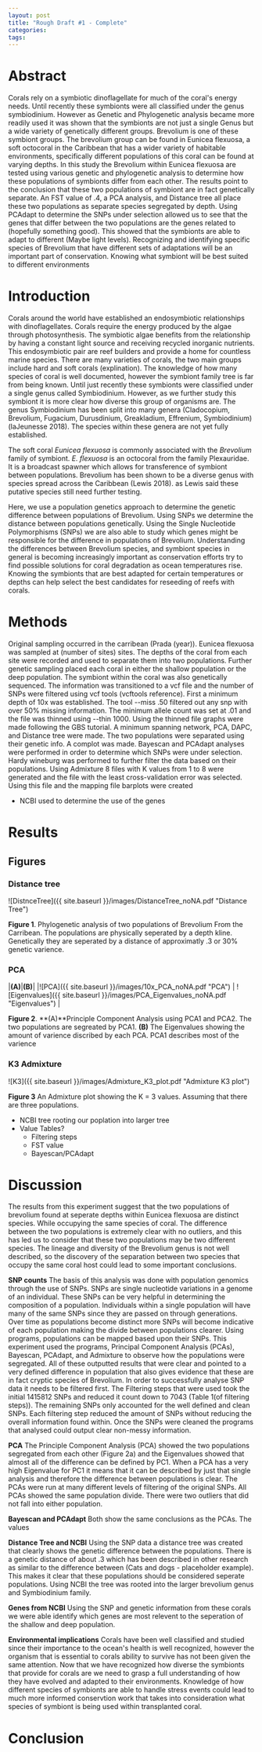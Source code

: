 ```yaml
---
layout: post
title: "Rough Draft #1 - Complete"
categories: 
tags: 
---
```



# Abstract
Corals rely on a symbiotic dinoflagellate for much of the coral's energy needs. Until recently these symbionts were all classified under the genus symbiodinium. However as Genetic and Phylogenetic analysis became more readily used it was shown that the symbionts are not just a single Genus but a wide variety of genetically different groups. Brevolium is one of these symbiont groups. The brevolium group can be found in Eunicea flexuosa, a soft octocoral in the Caribbean that has a wider variety of habitable environments, specifically different populations of this coral can be found at varying depths. In this study the Brevolium within Eunicea flexuosa are tested using various genetic and phylogenetic analysis to determine how these populations of symbionts differ from each other. The results point to the conclusion that these two populations of symbiont are in fact genetically separate. An FST value of .4, a PCA analysis, and Distance tree all place these two populations as separate species segregated by depth. Using PCAdapt to determine the SNPs under selection allowed us to see that the genes that differ between the two populations are the genes related to (hopefully something good). This showed that the symbionts are able to adapt to different (Maybe light levels). Recognizing and identifying specific species of Brevolium that have different sets of adaptations will be an important part of conservation. Knowing what symbiont will be best suited to different environments

# Introduction

Corals around the world have established an endosymbiotic relationships with dinoflagellates. Corals require the energy produced by the algae through photosynthesis. The symbiotic algae benefits from the relationship by having a constant light source and receiving recycled inorganic nutrients. This endosymbiotic pair are reef builders and provide a home for countless marine species. There are many varieties of corals, the two main groups include hard and soft corals (explination). The knowledge of how many species of coral is well documented, however the symbiont family tree is far from being known.
Until just recently these symbionts were classified under a single genus called Symbiodinium. However, as we further study this symbiont it is more clear how diverse this group of organisms are. The genus Symbiodinium has been split into many genera (Cladocopium, Brevolium, Fugacium, Durusdinium, Greakladium, Effrenium, Symbiodinium) (laJeunesse 2018). The species within these genera are not yet fully established.

The soft coral *Eunicea flexuosa* is commonly associated with the *Brevolium* family of symbiont. *E. flexuosa* is an octocoral from the family Plexauridae. It is a broadcast spawner which allows for transference of symbiont between populations. Brevolium has been shown to be a diverse genus with species spread across the Caribbean (Lewis 2018). as Lewis said these putative species still need further testing.

Here, we use a population genetics approach to determine the genetic difference between populations of Brevolium. Using SNPs we determine the distance between populations genetically.
Using the Single Nucleotide Polymorphisms (SNPs) we are also able to study which genes might be responsible for the difference in populations of Brevolium.
Understanding the differences between Brevolium species, and symbiont species in general is becoming increasingly important as conservation efforts try to find possible solutions for coral degradation as ocean temperatures rise. Knowing the symbionts that are best adapted for certain temperatures or depths can help select the best candidates for reseeding of reefs with corals.

# Methods


Original sampling occurred in the carribean (Prada (year)). Eunicea flexuosa was sampled at (number of sites) sites. The depths of the coral from each site were recorded and used to separate them into two populations. Further genetic sampling placed each coral in either the shallow population or the deep population. The symbiont within the coral was also genetically sequenced.
The information was transitioned to a vcf file and the number of SNPs were filtered using vcf tools (vcftools reference). First a minimum depth of 10x was established. The tool --miss .50  filtered out any snp with over 50% missing information. The minimum allele count was set at .01 and the file was thinned using --thin 1000. Using the thinned file graphs were made following the GBS tutorial. A minimum spanning network, PCA, DAPC, and Distance tree were made. The two populations were separated using their genetic info. A complot was made.
Bayescan and PCAdapt analyses were performed in order to determine which SNPs were under selection.
Hardy wineburg was performed to further filter the data based on their populations.
Using Admixture 8 files with K values from 1 to 8 were generated and the file with the least cross-validation error was selected. Using this file and the mapping file barplots were created

* NCBI used to determine the use of the genes


# Results
 

## Figures

### Distance tree
![DistnceTree]({{ site.baseurl }}/images/DistanceTree_noNA.pdf "Distance Tree")

**Figure 1**. Phylogenetic analysis of two populations of Brevolium From the Carribean. The populations are physically seperated by a depth kline. Genetically they are seperated by a distance of approximatly .3 or 30% genetic varience.



### PCA

|**(A)**|**(B)**|
|![PCA]({{ site.baseurl }}/images/10x_PCA_noNA.pdf "PCA") | ![Eigenvalues]({{ site.baseurl }}/images/PCA_Eigenvalues_noNA.pdf "Eigenvalues") |

**Figure 2**. **(A)**Principle Component Analysis using PCA1 and PCA2. The two populations are segreated by PCA1. **(B)** The Eigenvalues showing the amount of varience discribed by each PCA. PCA1 describes most of the varience

### K3 Admixture
![K3]({{ site.baseurl }}/images/Admixture_K3_plot.pdf "Admixture K3 plot")

**Figure 3** An Admixture plot showing the K = 3 values. Assuming that there are three populations. 




* NCBI tree rooting our poplation into larger tree
* Value Tables?
    * Filtering steps
    * FST value
    * Bayescan/PCAdapt 


# Discussion

The results from this experiment suggest that the two populations of brevolium found at seperate depths within Eunicea flexuosa are distinct species. While occupying the same species of coral. The difference between the two populations is extremely clear with no outliers, and this has led us to consider that these two populations may be two different species. The lineage and diversity of the Brevolium genus is not well described, so the discovery of the separation between two species that occupy the same coral host could lead to some important conclusions.

**SNP counts**
The basis of this analysis was done with population genomics through the use of SNPs. SNPs are single nucleotide variations in a genome of an individual. These SNPs can be very helpful in determining the composition of a population. Individuals within a single population will have many of the same SNPs since they are passed on through generations. Over time as populations become distinct more SNPs will become indicative of each population making the divide between populations clearer. Using programs, populations can be mapped based upon their SNPs. This experiment used the programs, Principal Component Analysis (PCAs), Bayescan, PCAdapt, and Admixture to observe how the populations were segregated. All of these outputted results that were clear and pointed to a very defined difference in population that also gives evidence that these are in fact cryptic species of Brevolium.
In order to successfully analyse SNP data it needs to be filtered first. The Filtering steps that were used took the initial 1415812 SNPs and reduced it count down to 7043 (Table 1(of filtering steps)). The remaining SNPs only accounted for the well defined and clean SNPs. Each filtering step reduced the amount of SNPs without reducing the overall information found within. Once the SNPs were cleaned the programs that analysed could output clear non-messy information.

**PCA**
The Principle Component Analysis (PCA) showed the two populations segregated from each other (Figure 2a) and the Eigenvalues showed that almost all of the difference can be defined by PC1. When a PCA has a very high Eigenvalue for PC1 it means that it can be described by just that single analysis and therefore the difference between populations is clear. The PCAs were run at many different levels of filtering of the original SNPs. All PCAs showed the same population divide. There were two outliers that did not fall into either population. 

**Bayescan and PCAdapt**
Both show the same conclusions as the PCAs. The values

**Distance Tree and NCBI**
Using the SNP data a distance tree was created that clearly shows the genetic difference between the populations. There is a genetic distance of about .3 which has been described in other research as similar to the difference between (Cats and dogs - placeholder example). This makes it clear that these populations should be considered seperate populations. Using NCBI the tree was rooted into the larger brevolium genus and Symbiodinium family.

**Genes from NCBI**
Using the SNP and genetic information from these corals we were able identify which genes are most relevent to the seperation of the shallow and deep population. 

**Environmental implications**
Corals have been well classified and studied since their importance to the ocean's health is well recognized, however the organism that is essential to corals ability to survive has not been given the same attention. Now that we have recognized how diverse the symbionts that provide for corals are we need to grasp a full understanding of how they have evolved and adapted to their environments. Knowledge of how different species of symbionts are able to handle stress events could lead to much more informed conservtion work that takes into consideration what species of symbiont is being used within transplanted coral.




# Conclusion


